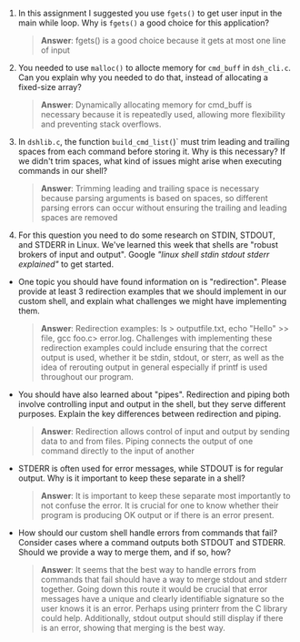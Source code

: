 1. In this assignment I suggested you use `fgets()` to get user input in the main while loop. Why is `fgets()` a good choice for this application?

    > **Answer**:  fgets() is a good choice because it gets at most one line of input

2. You needed to use `malloc()` to allocte memory for `cmd_buff` in `dsh_cli.c`. Can you explain why you needed to do that, instead of allocating a fixed-size array?

    > **Answer**:  Dynamically allocating memory for cmd_buff is necessary because it is repeatedly used, allowing more flexibility and preventing stack overflows.


3. In `dshlib.c`, the function `build_cmd_list(`)` must trim leading and trailing spaces from each command before storing it. Why is this necessary? If we didn't trim spaces, what kind of issues might arise when executing commands in our shell?

    > **Answer**:  Trimming leading and trailing space is necessary because parsing arguments is based on spaces, so different parsing errors can occur without ensuring the trailing and leading spaces are removed

4. For this question you need to do some research on STDIN, STDOUT, and STDERR in Linux. We've learned this week that shells are "robust brokers of input and output". Google _"linux shell stdin stdout stderr explained"_ to get started.

- One topic you should have found information on is "redirection". Please provide at least 3 redirection examples that we should implement in our custom shell, and explain what challenges we might have implementing them.

    > **Answer**:  Redirection examples: ls > outputfile.txt, echo "Hello" >> file, gcc foo.c> error.log. Challenges with implementing these redirection examples could include ensuring that the correct output is used, whether it be stdin, stdout, or sterr, as well as the idea of rerouting output in general especially if printf is used throughout our program.

- You should have also learned about "pipes". Redirection and piping both involve controlling input and output in the shell, but they serve different purposes. Explain the key differences between redirection and piping.

    > **Answer**:  Redirection allows control of input and output by sending data to and from files. Piping connects the output of one command directly to the input of another

- STDERR is often used for error messages, while STDOUT is for regular output. Why is it important to keep these separate in a shell?

    > **Answer**:  It is important to keep these separate most importantly to not confuse the error. It is crucial for one to know whether their program is producing OK output or if there is an error present.

- How should our custom shell handle errors from commands that fail? Consider cases where a command outputs both STDOUT and STDERR. Should we provide a way to merge them, and if so, how?

    > **Answer**: It seems that the best way to handle errors from commands that fail should have a way to merge stdout and stderr together. Going down this route it would be crucial that error messages have a unique and clearly identifiable signature so the user knows it is an error. Perhaps using printerr from the C library could help. Additionally, stdout output should still display if there is an error, showing that merging is the best way.